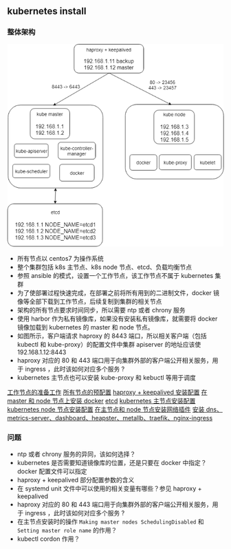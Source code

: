 ## kubernetes install

### 整体架构

![](./architecture.png)

* 所有节点以 centos7 为操作系统
* 整个集群包括 k8s 主节点、k8s node 节点、etcd、负载均衡节点
* 参照 ansible 的模式，设置一个工作节点，该工作节点不属于 kubernetes 集群
* 为了使部署过程快速完成，在部署之前将所有用到的二进制文件，docker 镜像等全部下载到工作节点，后续复制到集群的相关节点
* 架构的所有节点要求时间同步，所以需要 ntp 或者 chrony 服务
* 使用 harbor 作为私有镜像库，如果没有安装私有镜像库，就需要将 docker 镜像加载到 kubernetes 的 master 和 node 节点。
* 如图所示，客户端请求 haproxy 的 8443 端口，所以相关客户端（包括kubectl 和 kube-proxy）的配置文件中集群 apiserver 的地址应该使 192.168.1.12:8443 
* haproxy 对应的 80 和 443 端口用于向集群外部的客户端公开相关服务，用于 ingress ，此时该如何对应多个服务 ?
* kubernetes 主节点也可以安装 kube-proxy 和 kebuctl 等用于调度



[工作节点的准备工作](./01_deploy.md)
[所有节点的预配置](./02_prepare.md)
[haproxy + keepalived 安装配置](./03_lb.md)
[在 master 和 node 节点上安装 docker](./04_docker.md)
[etcd](./05_etcd.md)
[kubernetes 主节点安装配置](./06_kube_master.md)
[kubernetes node 节点安装配置](./07_kube_node.md)
[在主节点和 node 节点安装网络插件](./08_kube_network.md)
[安装 dns、metrics-server、dashboard、heapster、metallb、traefik、nginx-ingress](./09_kube_addon.md)











### 问题

* ntp 或者 chrony 服务的异同，该如何选择？
* kubernetes 是否需要知道镜像库的位置，还是只要在 docker 中指定？docker 配置文件可以指定
* haproxy + keepalived 部分配置参数的含义
* 在 systemd unit 文件中可以使用的相关变量有哪些？参见 haproxy + keepalived
* haproxy 对应的 80 和 443 端口用于向集群外部的客户端公开相关服务，用于 ingress ，此时该如何对应多个服务 ?
* 在主节点安装时的操作 `Making master nodes SchedulingDisabled` 和 `Setting master role name` 的作用？
* kubectl cordon 作用？







